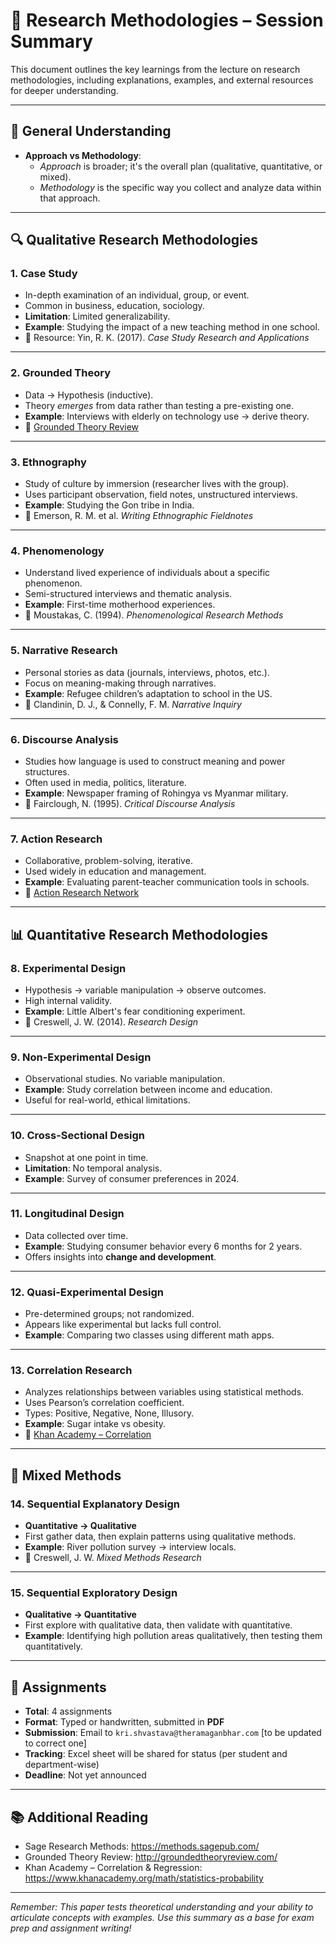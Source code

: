 # 🧪 Research Methodologies – Session Summary

This document outlines the key learnings from the lecture on research methodologies, including explanations, examples, and external resources for deeper understanding.

---

## 📘 General Understanding

- **Approach vs Methodology**:
  - *Approach* is broader; it's the overall plan (qualitative, quantitative, or mixed).
  - *Methodology* is the specific way you collect and analyze data within that approach.

---

## 🔍 Qualitative Research Methodologies

### 1. **Case Study**
- In-depth examination of an individual, group, or event.
- Common in business, education, sociology.
- **Limitation**: Limited generalizability.
- **Example**: Studying the impact of a new teaching method in one school.
- 🔗 Resource: Yin, R. K. (2017). *Case Study Research and Applications*

---

### 2. **Grounded Theory**
- Data → Hypothesis (inductive).
- Theory *emerges* from data rather than testing a pre-existing one.
- **Example**: Interviews with elderly on technology use → derive theory.
- 🔗 [Grounded Theory Review](http://groundedtheoryreview.com/)

---

### 3. **Ethnography**
- Study of culture by immersion (researcher lives with the group).
- Uses participant observation, field notes, unstructured interviews.
- **Example**: Studying the Gon tribe in India.
- 🔗 Emerson, R. M. et al. *Writing Ethnographic Fieldnotes*

---

### 4. **Phenomenology**
- Understand lived experience of individuals about a specific phenomenon.
- Semi-structured interviews and thematic analysis.
- **Example**: First-time motherhood experiences.
- 🔗 Moustakas, C. (1994). *Phenomenological Research Methods*

---

### 5. **Narrative Research**
- Personal stories as data (journals, interviews, photos, etc.).
- Focus on meaning-making through narratives.
- **Example**: Refugee children’s adaptation to school in the US.
- 🔗 Clandinin, D. J., & Connelly, F. M. *Narrative Inquiry*

---

### 6. **Discourse Analysis**
- Studies how language is used to construct meaning and power structures.
- Often used in media, politics, literature.
- **Example**: Newspaper framing of Rohingya vs Myanmar military.
- 🔗 Fairclough, N. (1995). *Critical Discourse Analysis*

---

### 7. **Action Research**
- Collaborative, problem-solving, iterative.
- Used widely in education and management.
- **Example**: Evaluating parent-teacher communication tools in schools.
- 🔗 [Action Research Network](https://www.actionresearch.net/)

---

## 📊 Quantitative Research Methodologies

### 8. **Experimental Design**
- Hypothesis → variable manipulation → observe outcomes.
- High internal validity.
- **Example**: Little Albert's fear conditioning experiment.
- 🔗 Creswell, J. W. (2014). *Research Design*

---

### 9. **Non-Experimental Design**
- Observational studies. No variable manipulation.
- **Example**: Study correlation between income and education.
- Useful for real-world, ethical limitations.

---

### 10. **Cross-Sectional Design**
- Snapshot at one point in time.
- **Limitation**: No temporal analysis.
- **Example**: Survey of consumer preferences in 2024.

---

### 11. **Longitudinal Design**
- Data collected over time.
- **Example**: Studying consumer behavior every 6 months for 2 years.
- Offers insights into **change and development**.

---

### 12. **Quasi-Experimental Design**
- Pre-determined groups; not randomized.
- Appears like experimental but lacks full control.
- **Example**: Comparing two classes using different math apps.

---

### 13. **Correlation Research**
- Analyzes relationships between variables using statistical methods.
- Uses Pearson’s correlation coefficient.
- Types: Positive, Negative, None, Illusory.
- **Example**: Sugar intake vs obesity.
- 🔗 [Khan Academy – Correlation](https://www.khanacademy.org/math/statistics-probability)

---

## 🔁 Mixed Methods

### 14. **Sequential Explanatory Design**
- **Quantitative → Qualitative**
- First gather data, then explain patterns using qualitative methods.
- **Example**: River pollution survey → interview locals.
- 🔗 Creswell, J. W. *Mixed Methods Research*

---

### 15. **Sequential Exploratory Design**
- **Qualitative → Quantitative**
- First explore with qualitative data, then validate with quantitative.
- **Example**: Identifying high pollution areas qualitatively, then testing them quantitatively.

---

## 📝 Assignments

- **Total**: 4 assignments
- **Format**: Typed or handwritten, submitted in **PDF**
- **Submission**: Email to `kri.shvastava@theramaganbhar.com` [to be updated to correct one]
- **Tracking**: Excel sheet will be shared for status (per student and department-wise)
- **Deadline**: Not yet announced

---

## 📚 Additional Reading

- Sage Research Methods: https://methods.sagepub.com/
- Grounded Theory Review: http://groundedtheoryreview.com/
- Khan Academy – Correlation & Regression: https://www.khanacademy.org/math/statistics-probability

---

*Remember: This paper tests theoretical understanding and your ability to articulate concepts with examples. Use this summary as a base for exam prep and assignment writing!*
